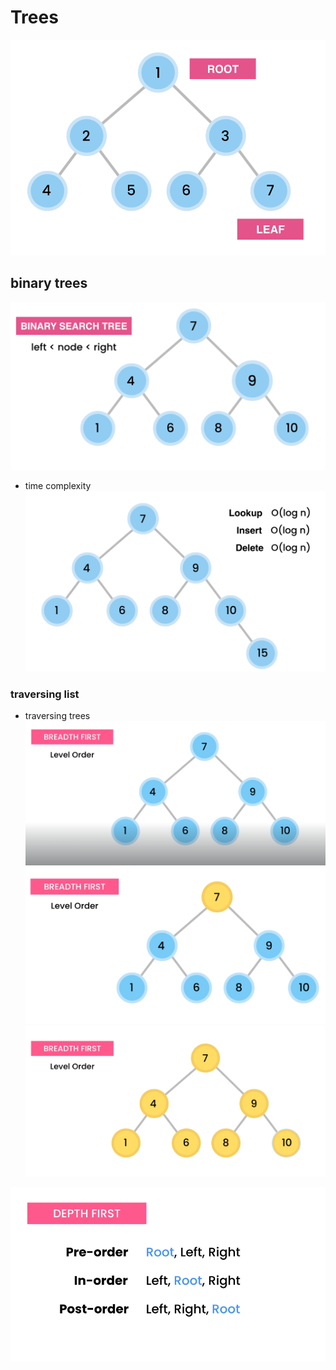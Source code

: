 # Trees
![alt text](image.png)

## binary trees
![alt text](image-1.png)

- time complexity
![alt text](image-2.png)

### traversing list
- traversing trees 
![alt text](image-3.png)
![alt text](image-5.png)
![alt text](image-4.png)

![alt text](image-6.png)

